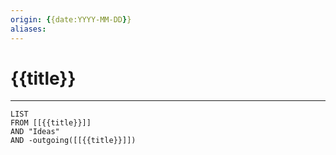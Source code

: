 ```yaml
---
origin: {{date:YYYY-MM-DD}}
aliases: 
---
```

# {{title}}
---




```dataview
LIST 
FROM [[{{title}}]]
AND "Ideas"
AND -outgoing([[{{title}}]])
```

